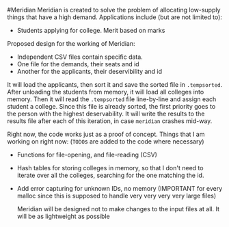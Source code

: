 #Meridian
Meridian is created to solve the problem of allocating low-supply things that have a high demand.
Applications include (but are not limited to):
  + Students applying for college. Merit based on marks

Proposed design for the working of Meridian:
  + Independent CSV files contain specific data.
  + One file for the demands, their seats and id
  + Another for the applicants, their deservibility and id

  It will load the applicants, then sort it and save the sorted file in `.tempsorted`.
  After unloading the students from memory, it will load all colleges into memory.
  Then it will read the `.tempsorted` file line-by-line and assign each student a college. Since this file is already sorted, the first priority goes to the person with the highest deservability.
  It will write the results to the results file after each of this iteration, in case `meridian` crashes mid-way.

  Right now, the code works just as a proof of concept. Things that I am working on right now: (`TODO`s are added to the code where necessary)
  + Functions for file-opening, and file-reading (CSV)
  + Hash tables for storing colleges in memory, so that I don't need to iterate over all the colleges, searching for the one matching the id.
  + Add error capturing for unknown IDs, no memory (IMPORTANT for every malloc since this is supposed to handle very very very very large files)

	Meridian will be designed not to make changes to the input files at all. It will be as lightweight as possible

